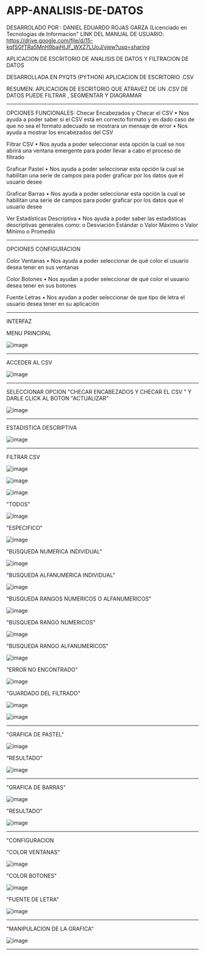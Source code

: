 # APP-ANALISIS-DE-DATOS
DESARROLADO POR : DANIEL EDUARDO ROJAS GARZA (Licenciado en Tecnologias de Informacion"
LINK DEL MANUAL DE USUARIO: https://drive.google.com/file/d/15-kqfSGfTRa5MnH9bajHIJF_WXZ7LUoJ/view?usp=sharing

APLICACION DE ESCRITORIO DE ANALISIS DE DATOS Y FILTRACION DE DATOS 

DESARROLLADA EN PYQT5 (PYTHON) APLICACION DE ESCRITORIO .CSV

RESUMEN: APLICACION DE ESCRITORIO QUE ATRAVEZ DE UN .CSV DE DATOS PUEDE FILTRAR , SEGMENTAR Y DIAGRAMAR 

----------------------------------------------------------------------------------------------------------
OPCIONES FUNCIONALES:
  Checar Encabezados y Checar el CSV
    • Nos ayuda a poder saber si el CSV está en correcto formato y en dado caso de
    que no sea el formato adecuado se mostrara un mensaje de error
    • Nos ayuda a mostrar los encabezados del CSV
    
  Filtrar CSV
    • Nos ayuda a poder seleccionar esta opción la cual se nos abrirá una ventana
    emergente para poder llevar a cabo el proceso de filtrado
  
  Graficar Pastel
    • Nos ayuda a poder seleccionar esta opción la cual se habilitan una serie de
    campos para poder graficar por los datos que el usuario desee
    
  Graficar Barras
    • Nos ayuda a poder seleccionar esta opción la cual se habilitan una serie de
    campos para poder graficar por los datos que el usuario desee
    
  Ver Estadísticas Descriptiva
    • Nos ayuda a poder saber las estadísticas descriptivas generales como:
      o Desviación Estándar
      o Valor Máximo
      o Valor Mínimo
      o Promedio

----------------------------------------------------------------------------------------------------------

OPCIONES CONFIGURACION

  Color Ventanas
    • Nos ayuda a poder seleccionar de qué color el usuario desea tener en sus
    ventanas
    
  Color Botones
    • Nos ayudan a poder seleccionar de qué color el usuario desea tener en sus
    botones
    
  Fuente Letras
    • Nos ayudan a poder seleccionar de que tipo de letra el usuario desea tener en
    su aplicación
    
----------------------------------------------------------------------------------------------------------
INTERFAZ


MENU PRINCIPAL

![image](https://user-images.githubusercontent.com/60913160/228121524-1a29274d-8747-4338-9593-8b7404208021.png)


----------------------------------------------------------------------------------------------------------

ACCEDER AL CSV

![image](https://user-images.githubusercontent.com/60913160/228121595-cf525a29-9e7a-4e80-9880-adabe8b20700.png)


----------------------------------------------------------------------------------------------------------

SELECCIONAR OPCION "CHECAR ENCABEZADOS Y CHECAR EL CSV " Y DARLE CLICK AL BOTON "ACTUALIZAR"

![image](https://user-images.githubusercontent.com/60913160/228122323-138e80a5-7389-4e22-82b5-c4aca2e1e5df.png)



----------------------------------------------------------------------------------------------------------



ESTADISTICA DESCRIPTIVA

![image](https://user-images.githubusercontent.com/60913160/228122402-f2c1f7fc-5468-4faa-994a-330ce3163aa6.png)

----------------------------------------------------------------------------------------------------------

FILTRAR CSV

![image](https://user-images.githubusercontent.com/60913160/228122583-20991438-b5d7-4be4-8c74-a783701cc83e.png)



![image](https://user-images.githubusercontent.com/60913160/228122649-241273e7-3783-4344-8767-cb6270ba79be.png)


![image](https://user-images.githubusercontent.com/60913160/228122699-f50f1042-b6d2-48ef-ba5a-ec688f160c3c.png)

"TODOS"

![image](https://user-images.githubusercontent.com/60913160/228122891-1c5f4d3e-8903-4425-baca-0a7536147829.png)

"ESPECIFICO"

![image](https://user-images.githubusercontent.com/60913160/228123011-edf38c2d-3d00-40ce-8bc3-3ed053e891b7.png)


"BUSQUEDA NUMERICA INDIVIDUAL"

![image](https://user-images.githubusercontent.com/60913160/228123085-0b61071c-d617-4309-9f9a-2dfbeb657604.png)


"BUSQUEDA ALFANUMERICA INDIVIDUAL"

![image](https://user-images.githubusercontent.com/60913160/228123146-4c20fb7c-9f2e-4b18-9499-f1b94b9b3ea3.png)


"BUSQUEDA RANGOS NUMERICOS O ALFANUMERICOS"

![image](https://user-images.githubusercontent.com/60913160/228123235-91188896-a405-448f-a5b7-c4a89ea93530.png)


"BUSQUEDA RANGO NUMERICOS"

![image](https://user-images.githubusercontent.com/60913160/228123325-2c8169a1-65d2-4a37-8f5f-f376c96db8aa.png)


"BUSQUEDA RANGO ALFANUMERICOS"

![image](https://user-images.githubusercontent.com/60913160/228123390-cc034759-77f3-4209-8bc7-366fdd9b77cc.png)


"ERROR NO ENCONTRADO"

![image](https://user-images.githubusercontent.com/60913160/228123451-26321f2b-18e4-4253-a584-36804805c755.png)


"GUARDADO DEL FILTRADO"

![image](https://user-images.githubusercontent.com/60913160/228123508-1ae27285-e7ac-44f2-9b81-b029f57995da.png)


![image](https://user-images.githubusercontent.com/60913160/228123528-54be121a-d53a-4371-970f-78734ed3be1c.png)



----------------------------------------------------------------------------------------------------------


"GRAFICA DE PASTEL"

![image](https://user-images.githubusercontent.com/60913160/228123601-b45e8f35-f5cd-4fb4-a90d-91190928153e.png)


"RESULTADO"

![image](https://user-images.githubusercontent.com/60913160/228123646-bf3d687b-2ae6-47c0-a960-cc99ae3fd7cd.png)


----------------------------------------------------------------------------------------------------------

"GRAFICA DE BARRAS"

![image](https://user-images.githubusercontent.com/60913160/228123752-3e286b90-fbd9-46e5-b6f6-67c47311af89.png)


"RESULTADO"

![image](https://user-images.githubusercontent.com/60913160/228123802-82e69b16-8135-4503-ba06-fe3df71e67dd.png)


----------------------------------------------------------------------------------------------------------


"CONFIGURACION

  "COLOR VENTANAS"
  
  ![image](https://user-images.githubusercontent.com/60913160/228123877-67cd1659-40d0-4360-ad48-1afae68d0a57.png)


  "COLOR BOTONES"
  
  ![image](https://user-images.githubusercontent.com/60913160/228123939-37a57aac-1367-40fc-8d94-4689be05e5e1.png)


  "FUENTE DE LETRA"
  
  ![image](https://user-images.githubusercontent.com/60913160/228124007-2a62772b-f8c5-4566-a32b-68b1cacb3fe8.png)


----------------------------------------------------------------------------------------------------------

"MANIPULACION DE LA GRAFICA"

![image](https://user-images.githubusercontent.com/60913160/228124094-87f0a40e-97e9-45d3-9fc1-3a0fc7cb0993.png)


----------------------------------------------------------------------------------------------------------



